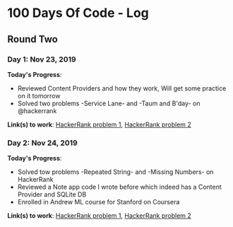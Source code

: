 # 100 Days Of Code - Log
## Round Two
### Day 1: Nov 23, 2019

**Today's Progress**: 
- Reviewed Content Providers and how they work, Will get some practice on it tomorrow 
- Solved two problems -Service Lane- and -Taum and B'day- on @hackerrank

**Link(s) to work**: [HackerRank problem 1](http://hr.gs/eacfbd), [HackerRank problem 2](http://hr.gs/beacda)


### Day 2: Nov 24, 2019

**Today's Progress**: 
- Solved tow problems -Repeated String- and -Missing Numbers- on HackerRank 
- Reviewed a Note app code I wrote before which indeed has a Content Provider and SQLite DB
- Enrolled in Andrew ML course for Stanford on Coursera

**Link(s) to work**: [HackerRank problem 1](http://hr.gs/11o9), [HackerRank problem 2](http://hr.gs/cdbbcc)
